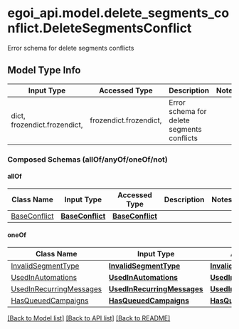 # egoi_api.model.delete_segments_conflict.DeleteSegmentsConflict

Error schema for delete segments conflicts

## Model Type Info
Input Type | Accessed Type | Description | Notes
------------ | ------------- | ------------- | -------------
dict, frozendict.frozendict,  | frozendict.frozendict,  | Error schema for delete segments conflicts | 

### Composed Schemas (allOf/anyOf/oneOf/not)
#### allOf
Class Name | Input Type | Accessed Type | Description | Notes
------------- | ------------- | ------------- | ------------- | -------------
[BaseConflict](BaseConflict.md) | [**BaseConflict**](BaseConflict.md) | [**BaseConflict**](BaseConflict.md) |  | 
#### oneOf
Class Name | Input Type | Accessed Type | Description | Notes
------------- | ------------- | ------------- | ------------- | -------------
[InvalidSegmentType](InvalidSegmentType.md) | [**InvalidSegmentType**](InvalidSegmentType.md) | [**InvalidSegmentType**](InvalidSegmentType.md) |  | 
[UsedInAutomations](UsedInAutomations.md) | [**UsedInAutomations**](UsedInAutomations.md) | [**UsedInAutomations**](UsedInAutomations.md) |  | 
[UsedInRecurringMessages](UsedInRecurringMessages.md) | [**UsedInRecurringMessages**](UsedInRecurringMessages.md) | [**UsedInRecurringMessages**](UsedInRecurringMessages.md) |  | 
[HasQueuedCampaigns](HasQueuedCampaigns.md) | [**HasQueuedCampaigns**](HasQueuedCampaigns.md) | [**HasQueuedCampaigns**](HasQueuedCampaigns.md) |  | 

[[Back to Model list]](../../README.md#documentation-for-models) [[Back to API list]](../../README.md#documentation-for-api-endpoints) [[Back to README]](../../README.md)

